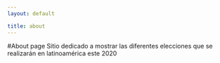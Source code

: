 ```yaml
---
layout: default

title: about
---
```


#About page
Sitio dedicado a mostrar las diferentes elecciones que se realizarán en latinoamérica este 2020
